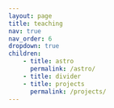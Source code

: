 ```yaml
---
layout: page
title: teaching
nav: true
nav_order: 6
dropdown: true
children: 
    - title: astro
      permalink: /astro/
    - title: divider
    - title: projects
      permalink: /projects/
---
```

